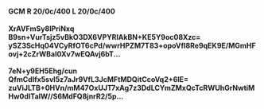 #### GCM R 20/0c/400 L 20/0c/400
**XrAVFmSy8lPriNxq**<br/>**B9sn+VurTsjz5vBkO3DX6VPYRIAkBN+KE5Y9oc08Xzc=**<br/>**ySZ3ScHq04VCyRfOT6cPd/wwrHPZM7T83+opoVfI8Re9qEK9E/MGmHFovj+2cZrWBal0Xv7wEQAvj6bT...**<br/><br/>
**7eN+y9EH5Ehg/cun**<br/>**QfmCdlfx5svl5z7aJr9VfL3JcMFtMDQitCcoVq2+6lE=**<br/>**zuViJLTB+0HVn/mM47OxUJT7xAg7z3DdLCYmZMxQcTcRWUhGrNwtiMHw0dITalW//S6MdFQ8jnrR2/5p...**